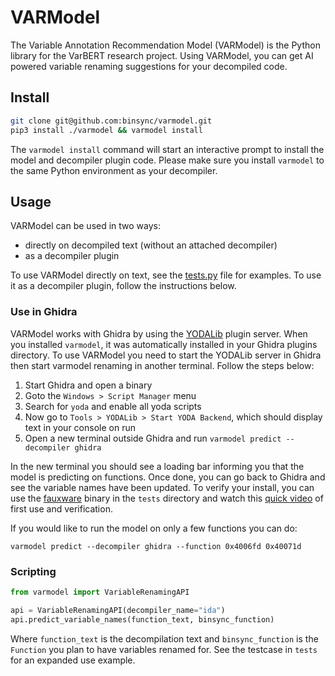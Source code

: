 # VARModel
The Variable Annotation Recommendation Model (VARModel) is the Python library for the VarBERT research project.
Using VARModel, you can get AI powered variable renaming suggestions for your decompiled code.

## Install 
```bash
git clone git@github.com:binsync/varmodel.git
pip3 install ./varmodel && varmodel install
```

The `varmodel install` command will start an interactive prompt to install the model and decompiler plugin code.
Please make sure you install `varmodel` to the same Python environment as your decompiler.

## Usage
VARModel can be used in two ways:
- directly on decompiled text (without an attached decompiler)
- as a decompiler plugin 

To use VARModel directly on text, see the [tests.py](./tests/tests.py) file for examples. 
To use it as a decompiler plugin, follow the instructions below.

### Use in Ghidra 
VARModel works with Ghidra by using the [YODALib](https://github.com/binsync/yodalib) plugin server. 
When you installed `varmodel`, it was automatically installed in your Ghidra plugins directory.
To use VARModel you need to start the YODALib server in Ghidra then start varmodel renaming in another terminal. 
Follow the steps below:
1. Start Ghidra and open a binary
2. Goto the `Windows > Script Manager` menu
3. Search for `yoda` and enable all yoda scripts
4. Now go to `Tools > YODALib > Start YODA Backend`, which should display text in your console on run
5. Open a new terminal outside Ghidra and run `varmodel predict --decompiler ghidra`

In the new terminal you should see a loading bar informing you that the model is predicting on functions.
Once done, you can go back to Ghidra and see the variable names have been updated.
To verify your install, you can use the [fauxware](./tests/fauxware) binary in the `tests` directory and
watch this [quick video](https://youtu.be/TXNztXjOYq4) of first use and verification.

If you would like to run the model on only a few functions you can do:
``` 
varmodel predict --decompiler ghidra --function 0x4006fd 0x40071d 
```

### Scripting
```python
from varmodel import VariableRenamingAPI

api = VariableRenamingAPI(decompiler_name="ida")
api.predict_variable_names(function_text, binsync_function)
```
Where `function_text` is the decompilation text and `binsync_function` is the `Function` you plan to have variables
renamed for. See the testcase in `tests` for an expanded use example. 

